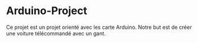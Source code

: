 # Arduino-Project
Ce projet est un projet orienté avec les carte Arduino. Notre but est de créer une voiture télécommandé avec un gant. 
